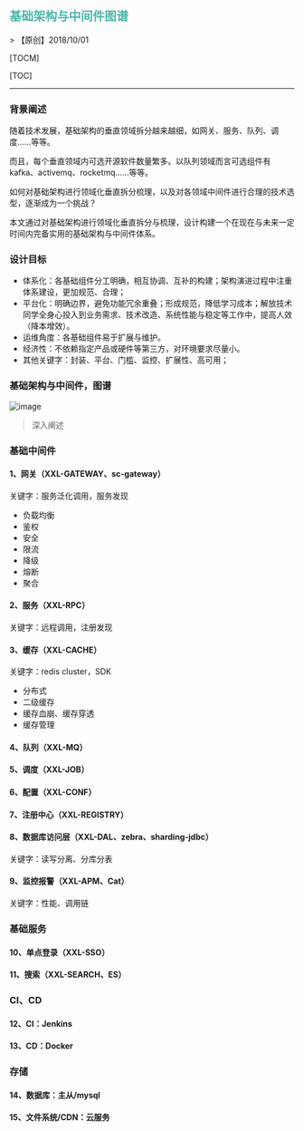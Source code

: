<h2 style="color:#4db6ac !important" >基础架构与中间件图谱</h2>
> 【原创】2018/10/01

[TOCM]

[TOC]

---

### 背景阐述
随着技术发展，基础架构的垂直领域拆分越来越细，如网关、服务、队列、调度……等等。

而且，每个垂直领域内可选开源软件数量繁多。以队列领域而言可选组件有kafka、activemq、rocketmq……等等。

如何对基础架构进行领域化垂直拆分梳理，以及对各领域中间件进行合理的技术选型，逐渐成为一个挑战？

本文通过对基础架构进行领域化垂直拆分与梳理，设计构建一个在现在与未来一定时间内完备实用的基础架构与中间件体系。

### 设计目标
- 体系化：各基础组件分工明确，相互协调、互补的构建；架构演进过程中注重体系建设，更加规范、合理；
- 平台化：明确边界，避免功能冗余重叠；形成规范，降低学习成本；解放技术同学全身心投入到业务需求、技术改造、系统性能与稳定等工作中，提高人效（降本增效）。
- 运维角度：各基础组件易于扩展与维护。
- 经济性：不依赖指定产品或硬件等第三方，对环境要求尽量小。
- 其他关键字：封装、平台、门槛、监控、扩展性、高可用；

### 基础架构与中间件，图谱
![image](https://www.xuxueli.com/blog/static/images/img_infrastructure_middleware_map.png )

> 深入阐述

### 基础中间件

#### 1、网关（XXL-GATEWAY、sc-gateway）
关键字：服务泛化调用，服务发现

- 负载均衡
- 鉴权
- 安全
- 限流
- 降级
- 熔断
- 聚合

#### 2、服务（XXL-RPC）
关键字：远程调用，注册发现

#### 3、缓存（XXL-CACHE）
关键字：redis cluster，SDK

- 分布式
- 二级缓存
- 缓存血崩、缓存穿透
- 缓存管理

#### 4、队列（XXL-MQ）

#### 5、调度（XXL-JOB）

#### 6、配置（XXL-CONF）

#### 7、注册中心（XXL-REGISTRY）

#### 8、数据库访问层（XXL-DAL、zebra、sharding-jdbc）
关键字：读写分离、分库分表

#### 9、监控报警（XXL-APM、Cat）
关键字：性能、调用链



### 基础服务

#### 10、单点登录（XXL-SSO）

#### 11、搜索（XXL-SEARCH、ES）



### CI、CD

#### 12、CI：Jenkins
#### 13、CD：Docker



### 存储

#### 14、数据库：主从/mysql
#### 15、文件系统/CDN：云服务